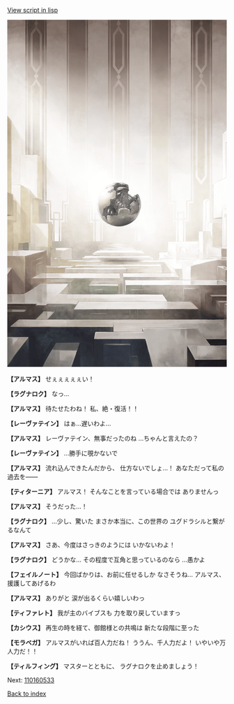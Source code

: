 [View script in lisp](../scripts/110160531.txt)

![abyss_room.png](../images/backgrounds/abyss_room.png)

**【アルマス】**
せぇぇぇぇぇい！

**【ラグナロク】**
なっ…

**【アルマス】**
待たせたわね！
私、絶・復活！！

**【レーヴァテイン】**
はぁ…遅いわよ…

**【アルマス】**
レーヴァテイン、無事だったのね
…ちゃんと言えたの？

**【レーヴァテイン】**
…勝手に覗かないで

**【アルマス】**
流れ込んできたんだから、
仕方ないでしょ…！
あなただって私の過去を――

**【ティターニア】**
アルマス！
そんなことを言っている場合では
ありませんっ

**【アルマス】**
そうだった…！

**【ラグナロク】**
…少し、驚いた
まさか本当に、この世界の
ユグドラシルと繋がるなんて

**【アルマス】**
さあ、今度はさっきのようには
いかないわよ！

**【ラグナロク】**
どうかな…
その程度で互角と思っているのなら
…愚かよ

**【フェイルノート】**
今回ばかりは、お前に任せるしか
なさそうね…
アルマス、援護してあげるわ

**【アルマス】**
ありがと
涙が出るくらい嬉しいわっ

**【ティファレト】**
我が主のバイブスも
力を取り戻していますっ

**【カシウス】**
再生の時を経て、御館様との共鳴は
新たな段階に至った

**【モラベガ】**
アルマスがいれば百人力だね！
ううん、千人力だよ！
いやいや万人力だ！！

**【ティルフィング】**
マスターとともに、
ラグナロクを止めましょう！

Next: [110160533](110160533.md)

[Back to index](index.md)
